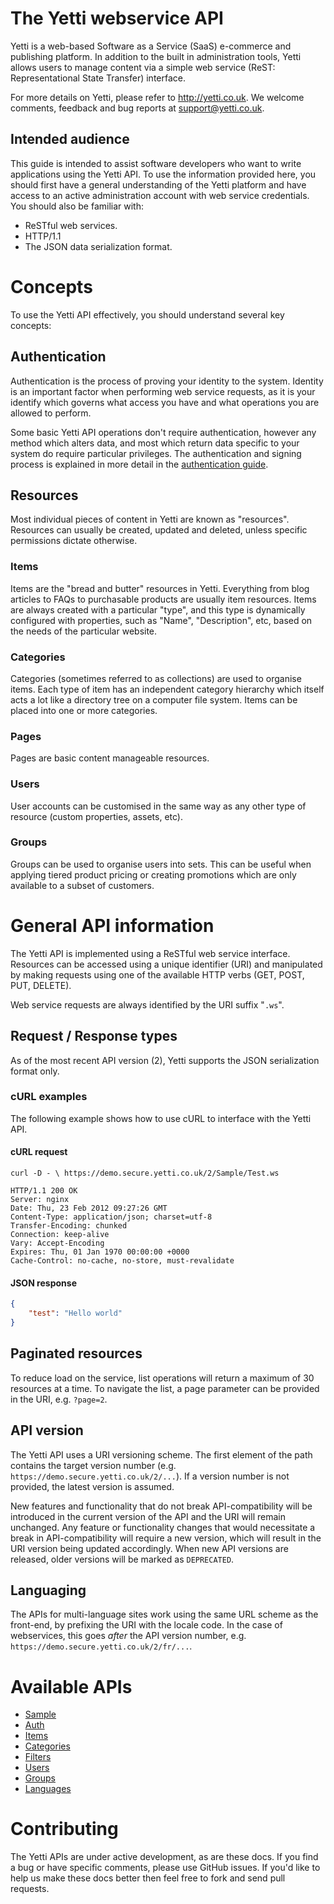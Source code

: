 # The Yetti webservice API

Yetti is a web-based Software as a Service (SaaS) e-commerce and publishing platform.
In addition to the built in administration tools, Yetti allows users to manage content via a simple web service (ReST: Representational State Transfer) interface.

For more details on Yetti, please refer to http://yetti.co.uk. We welcome comments, feedback and bug reports at support@yetti.co.uk.

## Intended audience

This guide is intended to assist software developers who want to write applications using the Yetti API.
To use the information provided here, you should first have a general understanding of the Yetti platform and have access to an active administration account with web service credentials. 
You should also be familiar with:

* ReSTful web services.
* HTTP/1.1
* The JSON data serialization format.

# Concepts

To use the Yetti API effectively, you should understand several key concepts:

## Authentication

Authentication is the process of proving your identity to the system. 
Identity is an important factor when performing web service requests, as it is your identify which governs what access you have and what operations you are allowed to perform.

Some basic Yetti API operations don't require authentication, however any method which alters data, and most which return data specific to your system do require particular privileges. 
The authentication and signing process is explained in more detail in the [authentication guide](api-docs/blob/master/sections/authentication.md).

## Resources

Most individual pieces of content in Yetti are known as "resources". Resources can usually be created, updated and deleted, unless specific permissions dictate otherwise.

### Items

Items are the "bread and butter" resources in Yetti. Everything from blog articles to FAQs to purchasable products are usually item resources.
Items are always created with a particular "type", and this type is dynamically configured with properties, such as "Name", "Description", etc, based on the needs of the particular website.

### Categories

Categories (sometimes referred to as collections) are used to organise items. 
Each type of item has an independent category hierarchy which itself acts a lot like a directory tree on a computer file system. 
Items can be placed into one or more categories.

### Pages

Pages are basic content manageable resources.

### Users

User accounts can be customised in the same way as any other type of resource (custom properties, assets, etc).

### Groups

Groups can be used to organise users into sets. This can be useful when applying tiered product pricing or creating promotions which are only available to a subset of customers.

# General API information

The Yetti API is implemented using a ReSTful web service interface. 
Resources can be accessed using a unique identifier (URI) and manipulated by making requests using one of the available HTTP verbs (GET, POST, PUT, DELETE).

Web service requests are always identified by the URI suffix "`.ws`".

## Request / Response types

As of the most recent API version (2), Yetti supports the JSON serialization format only.

### cURL examples

The following example shows how to use cURL to interface with the Yetti API.

#### cURL request
```
curl -D - \ https://demo.secure.yetti.co.uk/2/Sample/Test.ws

HTTP/1.1 200 OK
Server: nginx
Date: Thu, 23 Feb 2012 09:27:26 GMT
Content-Type: application/json; charset=utf-8
Transfer-Encoding: chunked
Connection: keep-alive
Vary: Accept-Encoding
Expires: Thu, 01 Jan 1970 00:00:00 +0000
Cache-Control: no-cache, no-store, must-revalidate
```

#### JSON response
```json
{
    "test": "Hello world"
}
```

## Paginated resources

To reduce load on the service, list operations will return a maximum of 30 resources at a time. To navigate the list, a page parameter can be provided in the URI, e.g. `?page=2`.

## API version

The Yetti API uses a URI versioning scheme. The first element of the path contains the target version number (e.g. `https://demo.secure.yetti.co.uk/2/...`). 
If a version number is not provided, the latest version is assumed.

New features and functionality that do not break API-compatibility will be introduced in the current version of the API and the URI will remain unchanged. 
Any feature or functionality changes that would necessitate a break in API-compatibility will require a new version, which will result in the URI version 
being updated accordingly. When new API versions are released, older versions will be marked as `DEPRECATED`.

## Languaging

The APIs for multi-language sites work using the same URL scheme as the front-end, by prefixing the URI with the locale code. In the case of webservices, 
this goes *after* the API version number, e.g. `https://demo.secure.yetti.co.uk/2/fr/...`.

# Available APIs

* [Sample](api-docs/blob/master/sections/sample.md)
* [Auth](api-docs/blob/master/sections/auth.md)
* [Items](api-docs/blob/master/sections/items.md)
* [Categories](api-docs/blob/master/sections/categories.md)
* [Filters](api-docs/blob/master/sections/filters.md)
* [Users](api-docs/blob/master/sections/users.md)
* [Groups](api-docs/blob/master/sections/groups.md)
* [Languages](api-docs/blob/master/sections/languages.md)

# Contributing

The Yetti APIs are under active development, as are these docs. If you find a bug or have specific comments, please use GitHub issues. If you'd like to help us make these docs
better then feel free to fork and send pull requests.
